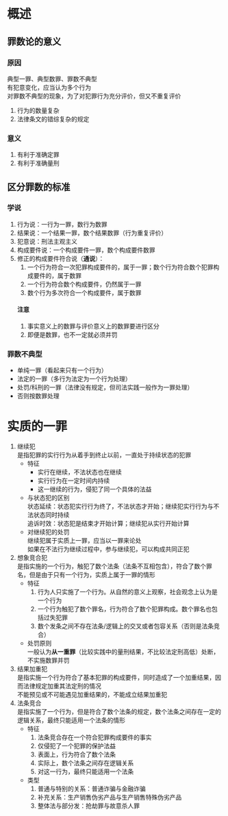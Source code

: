# 概述
## 罪数论的意义
### 原因
典型一罪、典型数罪、罪数不典型  
有犯意变化，应当认为多个行为  
对罪数不典型的现象，为了对犯罪行为充分评价，但又不重复评价
1. 行为的数量复杂  
2. 法律条文的错综复杂的规定
### 意义
1. 有利于准确定罪
2. 有利于准确量刑
## 区分罪数的标准
### 学说
1. 行为说：一行为一罪，数行为数罪  
2. 结果说：一个结果一罪，数个结果数罪（行为重复评价）
3. 犯意说：刑法主观主义
4. 构成要件说：一个构成要件一罪，数个构成要件数罪
5. 修正的构成要件符合说（**通说**）：  
    1. 一个行为符合一次犯罪构成要件的，属于一罪；数个行为符合数个犯罪构成要件的，属于数罪
    2. 一个行为符合数个构成要件，仍然属于一罪
    3. 数个行为多次符合一个构成要件，属于数罪
    #### 注意
    1. 事实意义上的数罪与评价意义上的数罪要进行区分
    2. 即便是数罪，也不一定就必须并罚
### 罪数不典型
- 单纯一罪（看起来只有一个行为）
- 法定的一罪（多行为法定为一个行为处理）
- 处罚/科刑的一罪（法律没有规定，但司法实践一般作为一罪处理）
- 否则按数罪处理
# 实质的一罪
1. 继续犯  
    是指犯罪的实行行为从着手到终止以前，一直处于持续状态的犯罪  
    - 特征  
        - 实行在继续，不法状态也在继续  
        - 实行行为在一定时间内持续  
        - 这一继续的行为，侵犯了同一个具体的法益
    - 与状态犯的区别  
        状态延续：状态犯实行行为终了，不法状态才开始；继续犯实行行为与不法状态同时持续  
        追诉时效：状态犯是结束才开始计算；继续犯从实行开始计算
    - 对继续犯的处罚  
        继续犯属于实质上一罪，应当以一罪来论处  
        如果在不法行为继续过程中，参与继续犯，可以构成共同正犯
2. 想象竞合犯  
    是指实施的一个行为，触犯了数个法条（法条不互相包含），符合了数个罪名，但是由于只有一个行为，实质上属于一罪的情形
    - 特征
        1. 行为人只实施了一个行为。从自然的意义上观察，社会观念上认为是一个行为
        2. 一个行为触犯了数个罪名，行为符合了数个犯罪构成。数个罪名也包括过失犯罪
        3. 数个发条之间不存在法条/逻辑上的交叉或者包容关系（否则是法条竞合）
    - 处罚原则  
        一般认为**从一重罪**（比较实践中的量刑结果，不比较法定刑高低）处断，不实施数罪并罚
3. 结果加重犯  
    是指实施一个行为符合了基本犯罪的构成要件，同时造成了一个加重结果，因而法律规定加重其法定刑的情况  
    不能预见或不可能遇见加重结果的，不能成立结果加重犯
4. 法条竞合  
    是指实施了一个行为，但是符合了数个法条的规定，数个法条之间存在一定的逻辑关系，最终只能适用一个法条的情形
    - 特征
        1. 法条竞合存在一个符合犯罪构成要件的事实
        2. 仅侵犯了一个犯罪的保护法益
        3. 表面上，行为符合了数个法条
        4. 实际上，数个法条之间存在逻辑关系
        5. 对这一行为，最终只能适用一个法条
    - 类型
        1. 普通与特别的关系：普通诈骗与金融诈骗
        2. 补充关系：生产销售伪劣产品与生产销售特殊伪劣产品
        3. 整体法与部分发：抢劫罪与故意杀人罪
